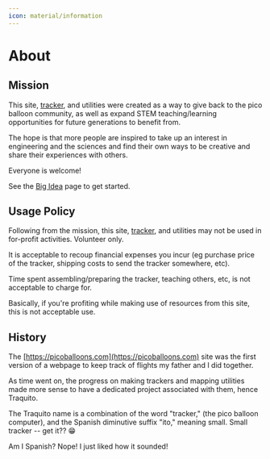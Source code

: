 ```yaml
---
icon: material/information
---
```


# About

## Mission

This site, [tracker](../../tracker/README.md), and utilities were created as a way to give back to the pico balloon community, as well as expand STEM teaching/learning opportunities for future generations to benefit from.

The hope is that more people are inspired to take up an interest in engineering and the sciences and find their own ways to be creative and share their experiences with others.

Everyone is welcome!

See the [Big Idea](../bigidea/README.md) page to get started.
            

## Usage Policy

Following from the mission, this site, [tracker](../../tracker/README.md), and utilities may not be used in for-profit activities.  Volunteer only.

It is acceptable to recoup financial expenses you incur (eg purchase price of the tracker, shipping costs to send the tracker somewhere, etc).

Time spent assembling/preparing the tracker, teaching others, etc, is not acceptable to charge for.

Basically, if you're profiting while making use of resources from this site, this is not acceptable use.
                     

## History

The [https://picoballoons.com](https://picoballoons.com) site was the first version of a webpage to keep track of flights my father and I did together.

As time went on, the progress on making trackers and mapping utilities made more sense to have a dedicated project associated with them, hence Traquito.

The Traquito name is a combination of the word "tracker," (the pico balloon computer), and the Spanish diminutive suffix "ito," meaning small.  Small tracker -- get it??  😁

Am I Spanish?  Nope!  I just liked how it sounded!